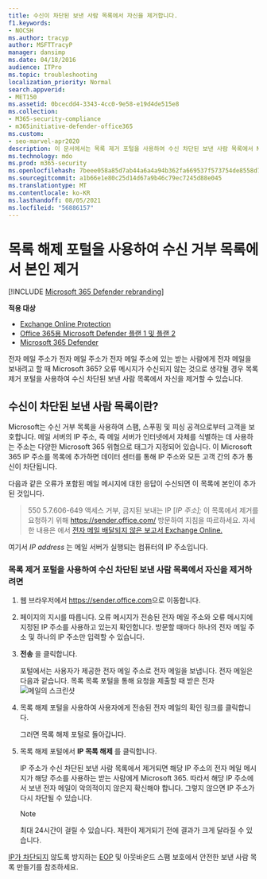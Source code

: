 ```yaml
---
title: 수신이 차단된 보낸 사람 목록에서 자신을 제거합니다.
f1.keywords:
- NOCSH
ms.author: tracyp
author: MSFTTracyP
manager: dansimp
ms.date: 04/18/2016
audience: ITPro
ms.topic: troubleshooting
localization_priority: Normal
search.appverid:
- MET150
ms.assetid: 0bcecdd4-3343-4cc0-9e58-e19d4de515e8
ms.collection:
- M365-security-compliance
- m365initiative-defender-office365
ms.custom:
- seo-marvel-apr2020
description: 이 문서에서는 목록 제거 포털을 사용하여 수신 차단된 보낸 사람 목록에서 Microsoft 365 방법을 배우게 됩니다.
ms.technology: mdo
ms.prod: m365-security
ms.openlocfilehash: 7beee058a85d7ab44a6a4a94b362fa669537f573754de8558d713332d897843f
ms.sourcegitcommit: a1b66e1e80c25d14d67a9b46c79ec7245d88e045
ms.translationtype: MT
ms.contentlocale: ko-KR
ms.lasthandoff: 08/05/2021
ms.locfileid: "56886157"
---
```

# <a name="use-the-delist-portal-to-remove-yourself-from-the-blocked-senders-list"></a>목록 해제 포털을 사용하여 수신 거부 목록에서 본인 제거

[!INCLUDE [Microsoft 365 Defender rebranding](../includes/microsoft-defender-for-office.md)]

**적용 대상**
- [Exchange Online Protection](exchange-online-protection-overview.md)
- [Office 365용 Microsoft Defender 플랜 1 및 플랜 2](defender-for-office-365.md)
- [Microsoft 365 Defender](../defender/microsoft-365-defender.md)

전자 메일 주소가 전자 메일 주소가 전자 메일 주소에 있는 받는 사람에게 전자 메일을 보내려고 할 때 Microsoft 365? 오류 메시지가 수신되지 않는 것으로 생각될 경우 목록 제거 포털을 사용하여 수신 차단된 보낸 사람 목록에서 자신을 제거할 수 있습니다.

## <a name="what-is-the-blocked-senders-list"></a>수신이 차단된 보낸 사람 목록이란?

Microsoft는 수신 거부 목록을 사용하여 스팸, 스푸핑 및 피싱 공격으로부터 고객을 보호합니다. 메일 서버의 IP 주소, 즉 메일 서버가 인터넷에서 자체를 식별하는 데 사용하는 주소는 다양한 Microsoft 365 위협으로 태그가 지정되어 있습니다. 이 Microsoft 365 IP 주소를 목록에 추가하면 데이터 센터를 통해 IP 주소와 모든 고객 간의 추가 통신이 차단됩니다.

다음과 같은 오류가 포함된 메일 메시지에 대한 응답이 수신되면 이 목록에 본인이 추가된 것입니다.

> 550 5.7.606-649 액세스 거부, 금지된 보내는 IP [_IP 주소];_ 이 목록에서 제거를 요청하기 위해 <https://sender.office.com/> 방문하여 지침을 따르하세요. 자세한 내용은 에서 [전자 메일 배달되지 않은 보고서 Exchange Online.](/Exchange/mail-flow-best-practices/non-delivery-reports-in-exchange-online/non-delivery-reports-in-exchange-online)

여기서  _IP address_ 는 메일 서버가 실행되는 컴퓨터의 IP 주소입니다.

### <a name="to-use-delist-portal-to-remove-yourself-from-the-blocked-senders-list"></a>목록 제거 포털을 사용하여 수신 차단된 보낸 사람 목록에서 자신을 제거하려면

1. 웹 브라우저에서 <https://sender.office.com>으로 이동합니다.

2. 페이지의 지시를 따릅니다. 오류 메시지가 전송된 전자 메일 주소와 오류 메시지에 지정된 IP 주소를 사용하고 있는지 확인합니다. 방문할 때마다 하나의 전자 메일 주소 및 하나의 IP 주소만 입력할 수 있습니다.

3. **전송** 을 클릭합니다.

    포털에서는 사용자가 제공한 전자 메일 주소로 전자 메일을 보냅니다. 전자 메일은 다음과 같습니다. 목록 목록 포털을 통해 요청을 제출할 때 받은 전자 ![ 메일의 스크린샷](../../media/bf13e4f7-f68c-4e46-baa7-b6ab4cfc13f3.png)

4. 목록 해제 포털을 사용하여 사용자에게 전송된 전자 메일의 확인 링크를 클릭합니다.

    그러면 목록 해제 포털로 돌아갑니다.

5. 목록 해제 포털에서 **IP 목록 해제** 를 클릭합니다.

    IP 주소가 수신 차단된 보낸 사람 목록에서 제거되면 해당 IP 주소의 전자 메일 메시지가 해당 주소를 사용하는 받는 사람에게 Microsoft 365. 따라서 해당 IP 주소에서 보낸 전자 메일이 악의적이지 않은지 확신해야 합니다. 그렇지 않으면 IP 주소가 다시 차단될 수 있습니다.

    > [!NOTE]
    > 최대 24시간이 걸릴 수 있습니다. 제한이 제거되기 전에 결과가 크게 달라질 수 있습니다.

[IP가 차단되지](create-safe-sender-lists-in-office-365.md) 않도록 방지하는 [EOP](outbound-spam-controls.md) 및 아웃바운드 스팸 보호에서 안전한 보낸 사람 목록 만들기를 참조하세요.